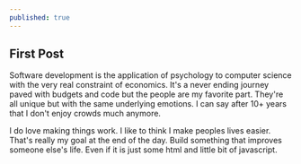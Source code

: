```yaml
---
published: true
---
```

## First Post

Software development is the application of psychology to computer science with the very real constraint of economics.  It's a never ending journey paved with budgets and code but the people are my favorite part.  They're all unique but with the same underlying emotions.  I can say after 10+ years that I don't enjoy crowds much anymore. 

I do love making things work.  I like to think I make peoples lives easier.  That's really my goal at the end of the day.  Build something that improves someone else's life. Even if it is just some html and little bit of javascript.
